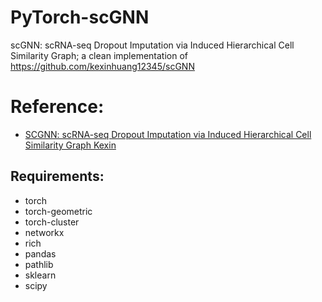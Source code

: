 # PyTorch-scGNN
scGNN: scRNA-seq Dropout Imputation via Induced Hierarchical Cell Similarity Graph; a clean implementation of https://github.com/kexinhuang12345/scGNN

# Reference:
* [SCGNN: scRNA-seq Dropout Imputation via Induced Hierarchical Cell Similarity Graph Kexin](http://arxiv.org/abs/2008.03322)

## Requirements:
* torch
* torch-geometric
* torch-cluster
* networkx
* rich
* pandas
* pathlib
* sklearn
* scipy

